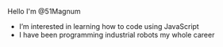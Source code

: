 Hello I'm @51Magnum
- I’m interested in learning how to code using JavaScript
- I have been programming industrial robots my whole career

<!---
51Magnum/51Magnum is a ✨ special ✨ repository because its `README.md` (this file) appears on your GitHub profile.
You can click the Preview link to take a look at your changes.
--->
